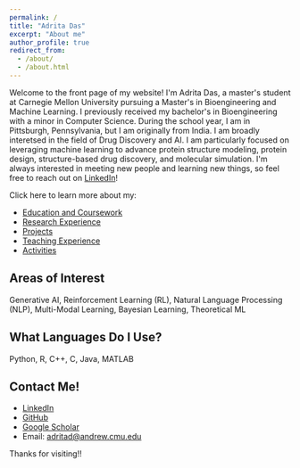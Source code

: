 ```yaml
---
permalink: /
title: "Adrita Das"
excerpt: "About me"
author_profile: true
redirect_from: 
  - /about/
  - /about.html
---
```


Welcome to the front page of my website! I'm Adrita Das, a master's student at Carnegie Mellon University pursuing a Master's in Bioengineering and Machine Learning. I previously received my bachelor's in Bioengineering with a minor in Computer Science. During the school year, I am in Pittsburgh, Pennsylvania, but I am originally from India. I am broadly interetsed in the field of Drug Discovery and AI. I am particularly focused on leveraging machine learning to advance protein structure modeling, protein design, structure-based drug discovery, and molecular simulation. I'm always interested in meeting new people and learning new things, so feel free to reach out on [LinkedIn](https://www.linkedin.com/in/adrita-das-6b05a615a/)!

Click here to learn more about my:
  * [Education and Coursework](https://adrita78.github.io/education/)
  * [Research Experience](https://adrita78.github.io/experience/)
  * [Projects](https://adrita78.github.io/projects/)
  * [Teaching Experience](https://adrita78.github.io/teaching/)
  * [Activities](https://adrita78.github.io/activities/)

Areas of Interest
------
Generative AI, Reinforcement Learning (RL), Natural Language Processing (NLP), Multi-Modal Learning, Bayesian Learning, Theoretical ML

What Languages Do I Use?
------
Python, R, C++, C, Java, MATLAB

Contact Me!
------
  * [LinkedIn](https://www.linkedin.com/in/adrita-das-6b05a615a/)
  * [GitHub](https://github.com/adrita78)
  * [Google Scholar](https://scholar.google.com/citations?user=R6EtfNEAAAAJ&hl=en)
  * Email: adritad@andrew.cmu.edu

Thanks for visiting!!

